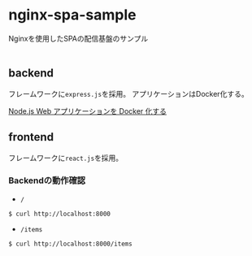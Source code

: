 # nginx-spa-sample
Nginxを使用したSPAの配信基盤のサンプル
<br>
<br>

## backend
フレームワークに`express.js`を採用。
アプリケーションはDocker化する。

[Node.js Web アプリケーションを Docker 化する](https://nodejs.org/ja/docs/guides/nodejs-docker-webapp/)

## frontend
フレームワークに`react.js`を採用。

### Backendの動作確認
- `/`
```
$ curl http://localhost:8000
```

- `/items`
```
$ curl http://localhost:8000/items
```
